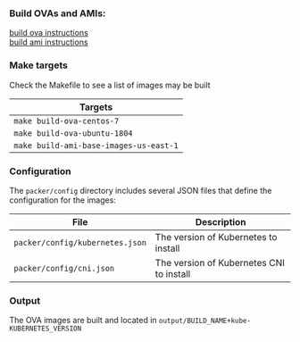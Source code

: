 ### Build OVAs and AMIs:

[build ova instructions](packer/ova/README.md)  
[build ami instructions](packer/ami/README.md)  
  

### Make targets

Check the Makefile to see a list of images may be built

| Targets | 
|---------|
| `make build-ova-centos-7` |
| `make build-ova-ubuntu-1804` | 
| `make build-ami-base-images-us-east-1` |


### Configuration

The `packer/config` directory includes several JSON files that define the configuration for the images:

| File | Description |
|------|-------------|
| `packer/config/kubernetes.json` | The version of Kubernetes to install |
| `packer/config/cni.json` | The version of Kubernetes CNI to install |
  
  
### Output
The OVA images are built and located in `output/BUILD_NAME+kube-KUBERNETES_VERSION`
